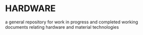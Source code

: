 # HARDWARE
a general repository for work in progress and completed working documents relating hardware and material technologies
